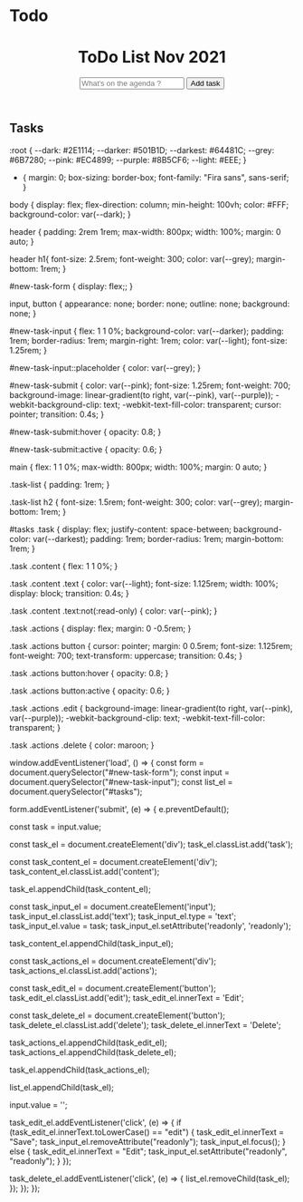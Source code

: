 # Todo


<!DOCTYPE html>
<html lang="en">
<head>
<meta charset="UTF-8">
<meta http-equiv="X-UA-Compatible" content="IE=edge">
<meta name="viewport" content="width=device-width, initial-scale=1.0">
<title>ToDo List Nov 2021</title>

<link rel="stylesheet" href= "CSS/stylesheet.css" />
</head>
<body>

<header>
 <h1>ToDo List Nov 2021</h1>
 <form id="new-task-form">
<input
type="text"
name="new-task-input"
id="new-task-input"
placeholder="What's on the agenda ?" />
<input
type="submit"
id="new-task-submit"
value="Add task" />
</form>
</header>
<main>
<section class="task-list">
 <h2>Tasks</h2>

<div id="tasks">

<!-- <div class="task">
<div class="content">
<input
type="text"
class="text"
value="A new task"
readonly>
</div>
<div class="actions">
<button class="edit">Edit</button>
<button class="delete">Delete</button>
 </div>
 </div> -->
 </div>
   
</section>
</main>

<script src="main.js"></script>
</body>
</html>


:root {
--dark: #2E1114;
--darker: #501B1D;
--darkest: #64481C;
--grey: #6B7280;
--pink: #EC4899;
--purple: #8B5CF6;
--light: #EEE;
}

* {
margin: 0;
box-sizing: border-box;
font-family: "Fira sans", sans-serif;
}

body {
display: flex;
flex-direction: column;
min-height: 100vh;
color: #FFF;
background-color: var(--dark);
}

header {
padding: 2rem 1rem;
max-width: 800px;
width: 100%;
margin: 0 auto;
}

header h1{
font-size: 2.5rem;
font-weight: 300;
color: var(--grey);
margin-bottom: 1rem;
}

#new-task-form {
display: flex;;
}

input, button {
appearance: none;
border: none;
outline: none;
background: none;
}

#new-task-input {
flex: 1 1 0%;
background-color: var(--darker);
padding: 1rem;
border-radius: 1rem;
margin-right: 1rem;
color: var(--light);
font-size: 1.25rem;
}

#new-task-input::placeholder {
color: var(--grey);
}

#new-task-submit {
color: var(--pink);
font-size: 1.25rem;
font-weight: 700;
background-image: linear-gradient(to right, var(--pink), var(--purple));
-webkit-background-clip: text;
-webkit-text-fill-color: transparent;
cursor: pointer;
transition: 0.4s;
}

#new-task-submit:hover {
opacity: 0.8;
}

#new-task-submit:active {
opacity: 0.6;
}

main {
flex: 1 1 0%;
max-width: 800px;
width: 100%;
margin: 0 auto;
}

.task-list {
padding: 1rem;
}

.task-list h2 {
font-size: 1.5rem;
font-weight: 300;
color: var(--grey);
margin-bottom: 1rem;
}

#tasks .task {
display: flex;
justify-content: space-between;
background-color: var(--darkest);
padding: 1rem;
border-radius: 1rem;
margin-bottom: 1rem;
}

.task .content {
flex: 1 1 0%;
}

.task .content .text {
color: var(--light);
font-size: 1.125rem;
width: 100%;
display: block;
transition: 0.4s;
}

.task .content .text:not(:read-only) {
color: var(--pink);
}

.task .actions {
display: flex;
margin: 0 -0.5rem;
}

.task .actions button {
cursor: pointer;
margin: 0 0.5rem;
font-size: 1.125rem;
font-weight: 700;
text-transform: uppercase;
transition: 0.4s;
}

.task .actions button:hover {
opacity: 0.8;
}

.task .actions button:active {
opacity: 0.6;
}

.task .actions .edit {
background-image: linear-gradient(to right, var(--pink), var(--purple));
-webkit-background-clip: text;
-webkit-text-fill-color: transparent;
}

.task .actions .delete {
color: maroon;
}




window.addEventListener('load', () => {
const form = document.querySelector("#new-task-form");
const input = document.querySelector("#new-task-input");
const list_el = document.querySelector("#tasks");
   
form.addEventListener('submit', (e) => {
e.preventDefault();

const task = input.value;

const task_el = document.createElement('div');
task_el.classList.add('task');

const task_content_el = document.createElement('div');
task_content_el.classList.add('content');

task_el.appendChild(task_content_el);

const task_input_el = document.createElement('input');
task_input_el.classList.add('text');
task_input_el.type = 'text';
task_input_el.value = task;
task_input_el.setAttribute('readonly', 'readonly');

task_content_el.appendChild(task_input_el);

const task_actions_el = document.createElement('div');
task_actions_el.classList.add('actions');

const task_edit_el = document.createElement('button');
task_edit_el.classList.add('edit');
task_edit_el.innerText = 'Edit';

const task_delete_el = document.createElement('button');
task_delete_el.classList.add('delete');
task_delete_el.innerText = 'Delete';

task_actions_el.appendChild(task_edit_el);
task_actions_el.appendChild(task_delete_el);

task_el.appendChild(task_actions_el);

list_el.appendChild(task_el);

input.value = '';

task_edit_el.addEventListener('click', (e) => {
if (task_edit_el.innerText.toLowerCase() == "edit") {
task_edit_el.innerText = "Save";
task_input_el.removeAttribute("readonly");
task_input_el.focus();
} else {
task_edit_el.innerText = "Edit";
task_input_el.setAttribute("readonly", "readonly");
}
});

task_delete_el.addEventListener('click', (e) => {
list_el.removeChild(task_el);
});
});
});
